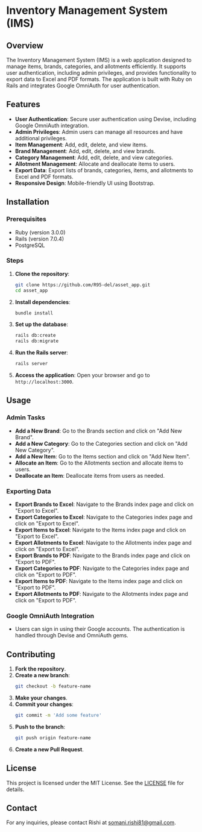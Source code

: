 # Inventory Management System (IMS)

## Overview
The Inventory Management System (IMS) is a web application designed to manage items, brands, categories, and allotments efficiently. It supports user authentication, including admin privileges, and provides functionality to export data to Excel and PDF formats. The application is built with Ruby on Rails and integrates Google OmniAuth for user authentication.

## Features
- **User Authentication**: Secure user authentication using Devise, including Google OmniAuth integration.
- **Admin Privileges**: Admin users can manage all resources and have additional privileges.
- **Item Management**: Add, edit, delete, and view items.
- **Brand Management**: Add, edit, delete, and view brands.
- **Category Management**: Add, edit, delete, and view categories.
- **Allotment Management**: Allocate and deallocate items to users.
- **Export Data**: Export lists of brands, categories, items, and allotments to Excel and PDF formats.
- **Responsive Design**: Mobile-friendly UI using Bootstrap.

## Installation
### Prerequisites
- Ruby (version 3.0.0)
- Rails (version 7.0.4)
- PostgreSQL

### Steps
1. **Clone the repository**:
    ```sh
    git clone https://github.com/R95-del/asset_app.git
    cd asset_app
    ```

2. **Install dependencies**:
    ```sh
    bundle install
    ```

3. **Set up the database**:
    ```sh
    rails db:create
    rails db:migrate
    ```

4. **Run the Rails server**:
    ```sh
    rails server
    ```

5. **Access the application**:
    Open your browser and go to `http://localhost:3000`.

## Usage
### Admin Tasks
- **Add a New Brand**: Go to the Brands section and click on "Add New Brand".
- **Add a New Category**: Go to the Categories section and click on "Add New Category".
- **Add a New Item**: Go to the Items section and click on "Add New Item".
- **Allocate an Item**: Go to the Allotments section and allocate items to users.
- **Deallocate an Item**: Deallocate items from users as needed.

### Exporting Data
- **Export Brands to Excel**: Navigate to the Brands index page and click on "Export to Excel".
- **Export Categories to Excel**: Navigate to the Categories index page and click on "Export to Excel".
- **Export Items to Excel**: Navigate to the Items index page and click on "Export to Excel".
- **Export Allotments to Excel**: Navigate to the Allotments index page and click on "Export to Excel".
- **Export Brands to PDF**: Navigate to the Brands index page and click on "Export to PDF".
- **Export Categories to PDF**: Navigate to the Categories index page and click on "Export to PDF".
- **Export Items to PDF**: Navigate to the Items index page and click on "Export to PDF".
- **Export Allotments to PDF**: Navigate to the Allotments index page and click on "Export to PDF".

### Google OmniAuth Integration
- Users can sign in using their Google accounts. The authentication is handled through Devise and OmniAuth gems.

## Contributing
1. **Fork the repository**.
2. **Create a new branch**:
    ```sh
    git checkout -b feature-name
    ```
3. **Make your changes**.
4. **Commit your changes**:
    ```sh
    git commit -m 'Add some feature'
    ```
5. **Push to the branch**:
    ```sh
    git push origin feature-name
    ```
6. **Create a new Pull Request**.

## License
This project is licensed under the MIT License. See the [LICENSE](LICENSE) file for details.

## Contact
For any inquiries, please contact Rishi at somani.rishi81@gmail.com.
